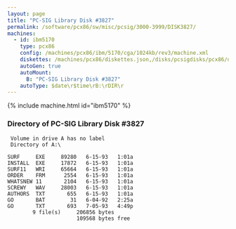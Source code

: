 ```yaml
---
layout: page
title: "PC-SIG Library Disk #3827"
permalink: /software/pcx86/sw/misc/pcsig/3000-3999/DISK3827/
machines:
  - id: ibm5170
    type: pcx86
    config: /machines/pcx86/ibm/5170/cga/1024kb/rev3/machine.xml
    diskettes: /machines/pcx86/diskettes.json,/disks/pcsigdisks/pcx86/diskettes.json
    autoGen: true
    autoMount:
      B: "PC-SIG Library Disk #3827"
    autoType: $date\r$time\rB:\rDIR\r
---
```


{% include machine.html id="ibm5170" %}

### Directory of PC-SIG Library Disk #3827

     Volume in drive A has no label
     Directory of A:\

    SURF     EXE     89280   6-15-93   1:01a
    INSTALL  EXE     17872   6-15-93   1:01a
    SURF11   WRI     65664   6-15-93   1:01a
    ORDER    FRM      2554   6-15-93   1:01a
    WHATSNEW 11       2104   6-15-93   1:01a
    SCREWY   WAV     28003   6-15-93   1:01a
    AUTHORS  TXT       655   6-15-93   1:01a
    GO       BAT        31   6-04-92   2:25a
    GO       TXT       693   7-05-93   4:49p
            9 file(s)     206856 bytes
                          109568 bytes free
